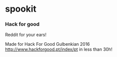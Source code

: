 # spookit
### Hack for good

Reddit for your ears!

Made for Hack For Good Gulbenkian 2016 http://www.hackforgood.pt/index/pt in less than 30h!
